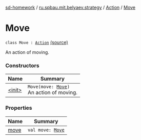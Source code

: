 [sd-homework](../../../index.md) / [ru.spbau.mit.belyaev.strategy](../../index.md) / [Action](../index.md) / [Move](.)

# Move

`class Move : `[`Action`](../index.md) [(source)](https://github.com/StasBel/sd-homework/blob/Roguelike/src/main/kotlin/ru/spbau/mit/belyaev/strategy/Action.kt#L23)

An action of moving.

### Constructors

| Name | Summary |
|---|---|
| [&lt;init&gt;](-init-.md) | `Move(move: `[`Move`](../../../ru.spbau.mit.belyaev.world/-move/index.md)`)`<br>An action of moving. |

### Properties

| Name | Summary |
|---|---|
| [move](move.md) | `val move: `[`Move`](../../../ru.spbau.mit.belyaev.world/-move/index.md) |
